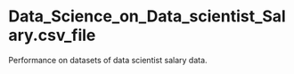# Data_Science_on_Data_scientist_Salary.csv_file
Performance on datasets of data scientist salary data.
